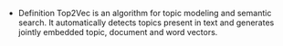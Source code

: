 * Definition
Top2Vec is an algorithm for topic modeling and semantic search. It automatically detects topics present in text and generates jointly embedded topic, document and word vectors.

